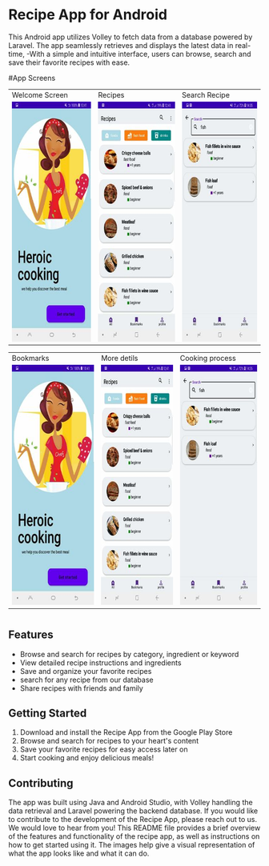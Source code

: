 # Recipe App for Android

This Android app utilizes Volley to fetch data from a database powered by Laravel. The app seamlessly retrieves and 
displays the latest data in real-time, 
-With a simple and intuitive interface, users can browse, search and save their favorite recipes with ease.

#App Screens

<table>
  <tr>
    <td>Welcome Screen</td>
     <td>Recipes</td>
     <td>Search Recipe</td>
  </tr>
  <tr>
    <td><img src="screenshot/pic1.jpg" width=270 height=480></td>
    <td><img src="screenshot/pic2.jpg" width=270 height=480></td>
    <td><img src="screenshot/pic3.jpg" width=270 height=480></td>
  </tr>
 </table>

<table>

  <tr>
    <td>Bookmarks </td>
     <td>More detils</td>
     <td>Cooking process</td>
  </tr>
  <tr>
    <td><img src="screenshot/pic1.jpg" width=270 height=480></td>
    <td><img src="screenshot/pic2.jpg" width=270 height=480></td>
    <td><img src="screenshot/pic3.jpg" width=270 height=480></td>
  </tr>
 </table>

#

## Features
- Browse and search for recipes by category, ingredient or keyword
- View detailed recipe instructions and ingredients
- Save and organize your favorite recipes
- search for any recipe from our database
- Share recipes with friends and family

## Getting Started
1. Download and install the Recipe App from the Google Play Store 
2. Browse and search for recipes to your heart's content
3. Save your favorite recipes for easy access later on
4. Start cooking and enjoy delicious meals!

## Contributing
The app was built using Java and Android Studio, with Volley handling the data retrieval and Laravel powering the backend database.
If you would like to contribute to the development of the Recipe App, please reach out to us. We would love to hear from you!
This README file provides a brief overview of the features and functionality of the recipe app, as well as instructions on how to get started using it. The images help give a visual representation of what the app looks like and what it can do.



